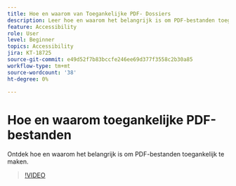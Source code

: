 ```yaml
---
title: Hoe en waarom van Toegankelijke PDF- Dossiers
description: Leer hoe en waarom het belangrijk is om PDF-bestanden toegankelijk te maken
feature: Accessibility
role: User
level: Beginner
topics: Accessibility
jira: KT-18725
source-git-commit: e49d52f7b83bccfe246ee69d377f3558c2b30a85
workflow-type: tm+mt
source-wordcount: '38'
ht-degree: 0%

---
```


# Hoe en waarom toegankelijke PDF-bestanden

Ontdek hoe en waarom het belangrijk is om PDF-bestanden toegankelijk te maken.

>[!VIDEO](https://video.tv.adobe.com/v/3471613?quality=12&learn=on&hidetitle=true)